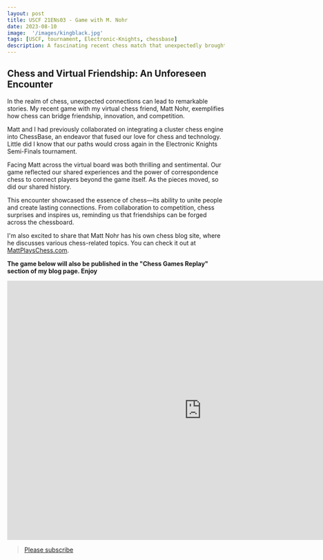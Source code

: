 ```yaml
---
layout: post
title: USCF 21ENs03 - Game with M. Nohr
date: 2023-08-10
image:  '/images/kingblack.jpg'
tags: [USCF, tournament, Electronic-Knights, chessbase]
description: A fascinating recent chess match that unexpectedly brought me face-to-face with my virtual chess friend, Matt Nohr. From our collaborative efforts on a cluster chess engine to an intriguing tournament showdown, discover the moves, strategies, and camaraderie that make this game a memorable episode in my chess story.
---
```


## Chess and Virtual Friendship: An Unforeseen Encounter

In the realm of chess, unexpected connections can lead to remarkable stories. My recent game with my virtual chess friend, Matt Nohr, exemplifies how chess can bridge friendship, innovation, and competition.

Matt and I had previously collaborated on integrating a cluster chess engine into ChessBase, an endeavor that fused our love for chess and technology. Little did I know that our paths would cross again in the Electronic Knights Semi-Finals tournament.

Facing Matt across the virtual board was both thrilling and sentimental. Our game reflected our shared experiences and the power of correspondence chess to connect players beyond the game itself. As the pieces moved, so did our shared history.

This encounter showcased the essence of chess—its ability to unite people and create lasting connections. From collaboration to competition, chess surprises and inspires us, reminding us that friendships can be forged across the chessboard.

I'm also excited to share that Matt Nohr has his own chess blog site, where he discusses various chess-related topics. You can check it out at [MattPlaysChess.com](https://mattplayschess.com/).

**The game below will also be published in the "Chess Games Replay" section of my blog page. Enjoy**

<iframe style='border: 0;' width='900px' height='600px' src='https://share.chessbase.com/SharedGames/frame/?p=+834yvhmPHQfhNkQEvVfjFyAIccz11gol+nAovyyDMDu7RNnaPmkVlycqRpe3p3X'></iframe>

> [Please subscribe](https://follow.it/senior-chess-improver?leanpub) 
